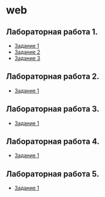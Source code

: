 # web
## Лабораторная работа 1. 

* [Задание 1]()
* [Задание 2]()
* [Задание 3]()

## Лабораторная работа 2. 

* [Задание 1]()

## Лабораторная работа 3. 

* [Задание 1]()

## Лабораторная работа 4. 

* [Задание 1](/index_4.html)

## Лабораторная работа 5.

* [Задание 1]()
